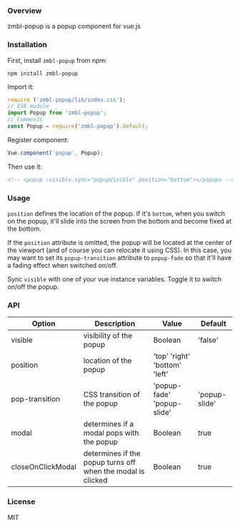 ### Overview
zmbl-popup is a popup component for vue.js

### Installation

First, install `zmbl-popup` from npm:

```shell
npm install zmbl-popup
```

Import it:

```javascript
require ('zmbl-popup/lib/index.css');
// ES6 mudule
import Popup from 'zmbl-popup';
// CommonJS
const Popup = require('zmbl-popup').default;
```

Register component:

```javascript
Vue.component('popup', Popup);
```

Then use it:

```html
<!-- <popup :visible.sync="popupVisible" position="bottom"></popup> -->
```

### Usage
`position` defines the location of the popup. If it's `bottom`, when you switch on the popup, it'll slide into the screen from the bottom and become fixed at the bottom.

If the `position` attribute is omitted, the popup will be located at the center of the viewport (and of course you can relocate it using CSS). In this case, you may want to set its `popup-transition` attribute to `popup-fade` so that it'll have a fading effect when switched on/off.

Sync `visible` with one of your vue instance variables. Toggle it to switch on/off the popup.

### API
| Option            | Description                                                 | Value                         | Default       |
|-------------------|-------------------------------------------------------------|-------------------------------|---------------|
| visible           | visibility of the popup                                     | Boolean                       | 'false'       |
| position          | location of the popup                                       | 'top' 'right' 'bottom' 'left' |               |
| pop-transition    | CSS transition of the popup                                 | 'popup-fade' 'popup-slide'    | 'popup-slide' |
| modal             | determines if a modal pops with the popup                   | Boolean                       | true          |
| closeOnClickModal | determines if the popup turns off when the modal is clicked | Boolean                       | true          |

### License
MIT
